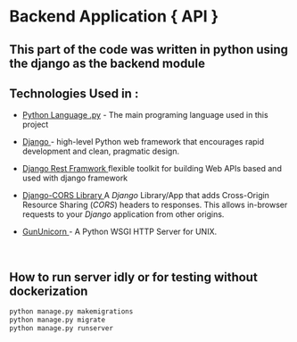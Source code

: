 # Backend Application { API }

##  This part of the code was written in python using the django as the backend module

## Technologies Used in :

- [ Python Language .py](#)  - The main programing language used in this project

- [ Django ](#)  - high-level Python web framework that encourages rapid development and clean, pragmatic design.
- [ Django Rest Framwork ](#) flexible toolkit for building Web APIs based and used with django framework
- [ Django-CORS Library ](#) A *Django* Library/App that adds Cross-Origin Resource Sharing (*CORS*) headers to responses. This allows in-browser requests to your *Django* application from other origins.
- [ GunUnicorn ](#) - A Python WSGI HTTP Server for UNIX.
<br>

## How to run server idly or for testing without dockerization

```bash
python manage.py makemigrations
python manage.py migrate
python manage.py runserver
```

<br>
